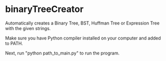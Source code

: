 # binaryTreeCreator
Automatically creates a Binary Tree, BST, Huffman Tree or Expression Tree with the given strings.

Make sure you have Python compiler installed on your computer and added to PATH.

Next, run "python path_to_main.py" to run the program.
